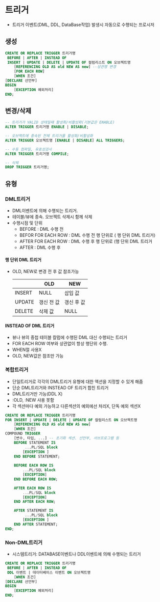# 트리거

- 트리거 이벤트(DML, DDL, DataBase작업) 발생시 자동으로 수행되는 프로시저

## 생성

```sql
CREATE OR REPLACE TRIGGER 트리거명
 BEFORE | AFTER | INSTEAD OF
 INSERT | UPDATE | DELETE | UPDATE OF 컬럼리스트 ON 오브젝트명
	[REFERENCING OLD AS old NEW AS new] --상관명 변경
	[FOR EACH ROW]
	[WHEN 조건]
[DECLARE 선언부]
BEGIN
	[EXCEPTION 예외처리]
END;
```

## 변경/삭제

```sql
-- 트리거가 VALID 상태일때 활성화/비활성화(기본값은 ENABLE)
ALTER TRIGGER 트리거명 ENABLE | DISABLE; 

-- 오브젝트에 종속된 전체 트리거를 활성화/비활성화
ALTER TRIGGER 오브젝트명 [ENABLE | DISABLE] ALL TRIGGERS;

-- 수동 컴파일, 유효성검사
ALTER TRIGGER 트리거명 COMPILE; 

-- 삭제
DROP TRIGGER 트리거명;
```

## 유형

### DML트리거

- DML이벤트에 의해 수행되는 트리거.
- 테이블/뷰에 종속. 오브젝트 삭제시 함께 삭제
- 수행시점 및 단위
    - BEFORE : DML 수행 전
    - BEFOR FOR EACH ROW : DML 수행 전 행 단위로 ( 행 단위 DML 트리거)
    - AFTER FOR EACH ROW : DML 수행 후 행 단위로 (행 단위 DML 트리거
    - AFTER : DML 수행 후

#### 행 단위 DML 트리거

- OLD, NEW로 변경 전 후 값 참조가능
    
    
    |  | OLD | NEW |
    | --- | --- | --- |
    | INSERT | NULL | 삽입 값 |
    | UPDATE | 갱신 전 값 | 갱신 후 값 |
    | DELETE | 삭제 값 | NULL |

#### INSTEAD OF DML 트리거

- 뷰나 뷰의 중첩 테이블 칼럼에 수행된 DML 대신 수행되는 트리거
- FOR EACH ROW 여부와 상관없이 항상 행단위 수행.
- WHEN절 사용X
- OLD, NEW값은 참조만 가능

### 복합트리거

- 단일트리거로 각각의 DML트리거 유형에 대한 액션을 지정할 수 있게 해줌
- 단순 DML트리거와 INSTEAD OF 트리거 합친 트리거
- DML트리거만 가능(DDL X)
- :OLD, :NEW 사용 못함
- 각 섹션마다 예외 가능하고 다른섹션의 예외에선 처리X, 단독 예외 섹션X

```sql
CREATE OR REPLACE TRIGGER 트리거명
FOR INSERT | UPDATE | DELETE | UPDATE OF 컬럼리스트 ON 오브젝트명
	[REFERENCING OLD AS old NEW AS new]
	[WHEN 조건]
COMPOUND TRIGGER
	[변수, 타입, ...] -- 초기화 섹션. 선언부, 서브프로그램 등
	BEFORE STATEMENT IS
		 ...PL/SQL block
		[EXCEPTION ]
	END BEFORE STATEMENT;
	
	BEFORE EACH ROW IS
		...PL/SQL block
		[EXCEPTION]
	END BEFORE EACH ROW;

	AFTER EACH ROW IS
		...PL/SQL block
		[EXCEPTION]
	END AFTER EACH ROW;

	AFTER STATEMENT IS
		 ...PL/SQL block
		[EXCEPTION ]
	END AFTER STATEMENT;
END;
```

### Non-DML트리거

- 시스템트리거: DATABASE이벤트나 DDL이벤트에 의해 수행되는 트리거

```sql
CREATE OR REPLACE TRIGGER 트리거명
 BEFORE | AFTER | INSTEAD OF
 DDL 이벤트 | 데이터베이스 이벤트 ON 오브젝트명
	[WHEN 조건]
[DECLARE 선언부]
BEGIN
	[EXCEPTION 예외처리]
END;
```
